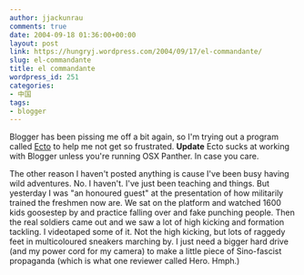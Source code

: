 ```yaml
---
author: jjackunrau
comments: true
date: 2004-09-18 01:36:00+00:00
layout: post
link: https://hungryj.wordpress.com/2004/09/17/el-commandante/
slug: el-commandante
title: el commandante
wordpress_id: 251
categories:
- 中国
tags:
- blogger
---
```


Blogger has been pissing me off a bit again, so I'm trying out a program called  [Ecto](http://ecto.kung-foo.tv/)  to help me not get so frustrated.  **Update** Ecto sucks at working with Blogger unless you're running OSX Panther.  In case you care.
  

  
The other reason I haven't posted anything is cause I've been busy having wild adventures.  No.  I haven't.  I've just been teaching and things.  But yesterday I was "an honoured guest" at the presentation of how militarily trained the freshmen now are.  We sat on the platform and watched 1600 kids goosestep by and practice falling over and fake punching people.  Then the real soldiers came out and we saw a lot of high kicking and formation tackling.  I videotaped some of it.  Not the high kicking, but lots of raggedy feet in multicoloured sneakers marching by.  I just need a bigger hard drive (and my power cord for my camera) to make a little piece of Sino-fascist propaganda (which is what one reviewer called Hero.  Hmph.)
